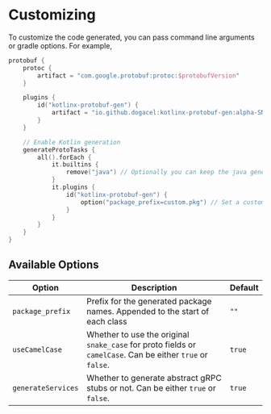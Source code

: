 # Customizing

To customize the code generated, you can pass command line arguments or gradle options. For example,

```kotlin
protobuf {
    protoc {
        artifact = "com.google.protobuf:protoc:$protobufVersion"
    }

    plugins {
        id("kotlinx-protobuf-gen") {
            artifact = "io.github.dogacel:kotlinx-protobuf-gen:alpha-SNAPSHOT:jvm8@jar"
        }
    }

    // Enable Kotlin generation
    generateProtoTasks {
        all().forEach {
            it.builtins {
                remove("java") // Optionally you can keep the java generated files.
            }
            it.plugins {
                id("kotlinx-protobuf-gen") {
                    option("package_prefix=custom.pkg") // Set a custom package prefix
                }
            }
        }
    }
}
```

## Available Options

| Option             | Description                                                                                                | Default |
|--------------------|------------------------------------------------------------------------------------------------------------|---------|
| `package_prefix`   | Prefix for the generated package names. Appended to the start of each class                                | `""`    |
| `useCamelCase`     | Whether to use the original `snake_case` for proto fields or `camelCase`. Can be either `true` or `false`. | `true`  |
| `generateServices` | Whether to generate abstract gRPC stubs or not. Can be either `true` or `false`.                           | `true`  |
